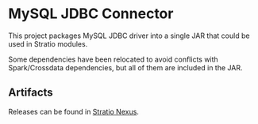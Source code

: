 # MySQL JDBC Connector

This project packages MySQL JDBC driver into a single JAR that could be used in Stratio modules.

Some dependencies have been relocated to avoid conflicts with Spark/Crossdata dependencies, but all of them are included in the JAR.

## Artifacts

Releases can be found in [Stratio Nexus](http://niquel.stratio.com/#browse/search/maven=attributes.maven2.groupId%3Dcom.stratio.mysql).